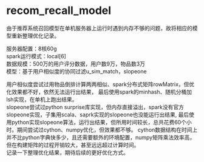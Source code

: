 # recom_recall_model
由于推荐系统召回模型在单机服务器上运行时遇到内存不够的问题，故将相应的模型重新整理优化记录。<br>

服务器配置：8核60g<br>
spark运行模式：local[6]<br>
数据规模：500万的用户评分数据，用户数9万，物品数3万<br>
模型：基于用户相似度的协同过滤u_sim_match，slopeone<br>

用户相似度尝试过用物品倒排计算两两相似、spark分布式矩阵rowMatrix，但优化效果都不好，依然无法运行出结果，
最后使用spark的minhash、随机分桶加lsh实现，在单机上跑出结果。<br>
slopeone尝试过python surprise库实现，但内存直接溢出，spark没有官方slopeone实现，子集用scala、saprk实现的slopeone也没能运行出结果,
最后使用python实现slopeone算法，运行出结果，但所用时间较长，总共花费60个小时。期间尝试过cython、numpy优化，但效果都不够。
cython数据结构在时间上并不比python字典快多少，且还需要额外的环境配置，numpy矩阵乘法效率高，但在构建矩阵的过程开销较大，甚至远远超过计算时间。<br>
记录一下整理优化结果，期待后续的更好优化方式。
